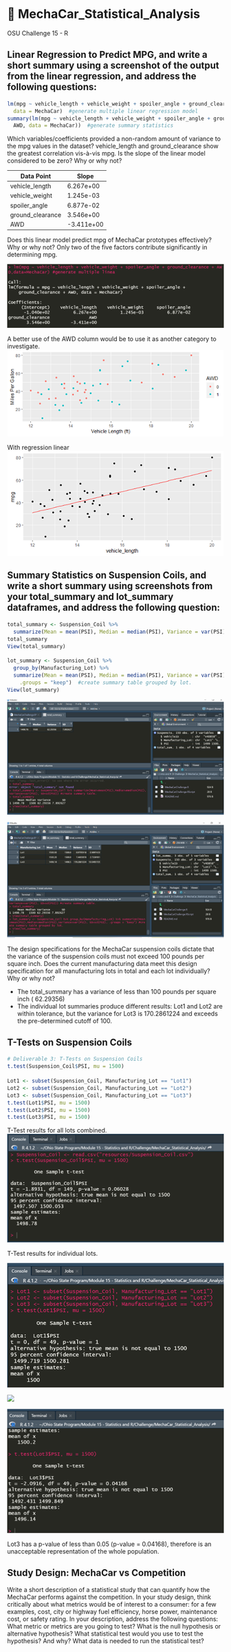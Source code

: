 # :red_car: MechaCar_Statistical_Analysis

OSU Challenge 15 - R

## Linear Regression to Predict MPG, and write a short summary using a screenshot of the output from the linear regression, and address the following questions:

```r
lm(mpg ~ vehicle_length + vehicle_weight + spoiler_angle + ground_clearance + AWD,
  data = MechaCar)  #generate multiple linear regression model
summary(lm(mpg ~ vehicle_length + vehicle_weight + spoiler_angle + ground_clearance +
  AWD, data = MechaCar))  #generate summary statistics
```

Which variables/coefficients provided a non-random amount of variance to the mpg values in the dataset?
vehicle_length and ground_clearance show the greatest correlation vis-à-vis mpg.
Is the slope of the linear model considered to be zero? Why or why not?

|Data Point | Slope |
|-----------|-------|
|vehicle_length   | 6.267e+00  |
|vehicle_weight   | 1.245e-03  |
|spoiler_angle    | 6.877e-02  |
|ground_clearance | 3.546e+00  |
|AWD              | -3.411e+00 |


Does this linear model predict mpg of MechaCar prototypes effectively? Why or why not?
Only two of the five factors contribute significantly in determining mpg.

![](/img/deliverable1a.PNG)

A better use of the AWD column would be to use it as another category to investigate.
![](/img/Length_v_MPG_by_AWD.png)

With regression linear
![](/img/length_v_mpg.png)

## Summary Statistics on Suspension Coils, and write a short summary using screenshots from your total_summary and lot_summary dataframes, and address the following question:

```r
total_summary <- Suspension_Coil %>%
  summarize(Mean = mean(PSI), Median = median(PSI), Variance = var(PSI), SD = sd(PSI))  #create summary table.
total_summary
View(total_summary)

lot_summary <- Suspension_Coil %>%
  group_by(Manufacturing_Lot) %>%
  summarize(Mean = mean(PSI), Median = median(PSI), Variance = var(PSI), SD = sd(PSI),
    .groups = "keep")  #create summary table grouped by lot.
View(lot_summary)
```
![](img/deliverable2a.PNG)

![](img/deliverable2b.PNG)

The design specifications for the MechaCar suspension coils dictate that the variance of the suspension coils must not exceed 100 pounds per square inch. Does the current manufacturing data meet this design specification for all manufacturing lots in total and each lot individually? Why or why not?
- The total_summary has a variance of less than 100 pounds per square inch (
62.29356)
- The individual lot summaries produce different results: Lot1 and Lot2 are within tolerance, but the variance for Lot3 is 170.2861224 and exceeds the pre-determined cutoff of 100.

## T-Tests on Suspension Coils

```r
# Deliverable 3: T-Tests on Suspension Coils
t.test(Suspension_Coil$PSI, mu = 1500)

Lot1 <- subset(Suspension_Coil, Manufacturing_Lot == "Lot1")
Lot2 <- subset(Suspension_Coil, Manufacturing_Lot == "Lot2")
Lot3 <- subset(Suspension_Coil, Manufacturing_Lot == "Lot3")
t.test(Lot1$PSI, mu = 1500)
t.test(Lot2$PSI, mu = 1500)
t.test(Lot3$PSI, mu = 1500)
```

T-Test results for all lots combined.
![](img/deliverable3.PNG)

T-Test results for individual lots.

![](img/deliverable3a.PNG)

![](img/deliverable3b.PNG)

![](img/deliverable3c.PNG)

Lot3 has a p-value of less than 0.05 (p-value = 0.04168), therefore is an unacceptable representation of the whole population.


## Study Design: MechaCar vs Competition

Write a short description of a statistical study that can quantify how the MechaCar performs against the competition. In your study design, think critically about what metrics would be of interest to a consumer: for a few examples, cost, city or highway fuel efficiency, horse power, maintenance cost, or safety rating.
In your description, address the following questions:
What metric or metrics are you going to test?
What is the null hypothesis or alternative hypothesis?
What statistical test would you use to test the hypothesis? And why?
What data is needed to run the statistical test?
